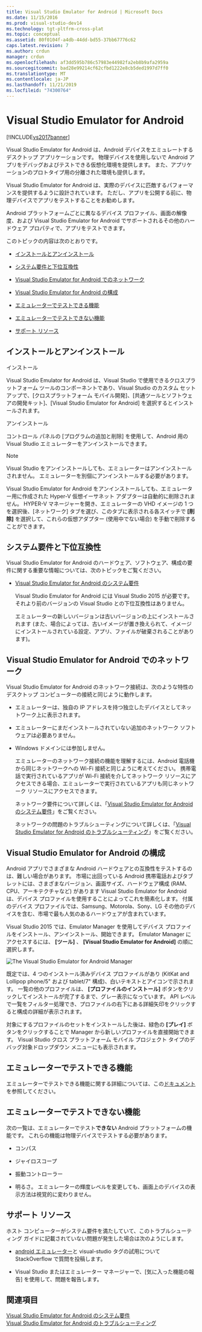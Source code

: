 ```yaml
---
title: Visual Studio Emulator for Android | Microsoft Docs
ms.date: 11/15/2016
ms.prod: visual-studio-dev14
ms.technology: tgt-pltfrm-cross-plat
ms.topic: conceptual
ms.assetid: 80f0104f-a4db-44dd-bd55-37bb67776c62
caps.latest.revision: 7
ms.author: crdun
manager: crdun
ms.openlocfilehash: af3dd595b786c57983e44982fa2eb8b9afa2959a
ms.sourcegitcommit: bad28e99214cf62cfbd1222e8cb5ded1997d7ff0
ms.translationtype: MT
ms.contentlocale: ja-JP
ms.lasthandoff: 11/21/2019
ms.locfileid: "74300764"
---
```

# <a name="visual-studio-emulator-for-android"></a>Visual Studio Emulator for Android
[!INCLUDE[vs2017banner](../includes/vs2017banner.md)]

Visual Studio Emulator for Android は、Android デバイスをエミュレートするデスクトップ アプリケーションです。 物理デバイスを使用しないで Android アプリをデバッグおよびテストできる仮想化環境を提供します。 また、アプリケーションのプロトタイプ用の分離された環境も提供します。  
  
 Visual Studio Emulator for Android は、実際のデバイスに匹敵するパフォーマンスを提供するように設計されています。 ただし、アプリを公開する前に、物理デバイスでアプリをテストすることをお勧めします。  
  
 Android プラットフォームごとに異なるデバイス プロファイル、画面の解像度、および Visual Studio Emulator for Android でサポートされるその他のハードウェア プロパティで、アプリをテストできます。  
  
 このトピックの内容は次のとおりです。  
  
- [インストールとアンインストール](#Installing)  
  
- [システム要件と下位互換性](#Requirements)  
  
- [Visual Studio Emulator for Android でのネットワーク](#Networking)  
  
- [Visual Studio Emulator for Android の構成](#Configuring)  
  
- [エミュレーターでテストできる機能](#FeaturesTest)  
  
- [エミュレーターでテストできない機能](#FeaturesNonTest)  
  
- [サポート リソース](#Support)  
  
## <a name="Installing"></a> インストールとアンインストール  
 インストール  
  
 Visual Studio Emulator for Android は、Visual Studio で使用できるクロスプラットフォーム ツールのコンポーネントであり、Visual Studio のカスタム セットアップで、[クロスプラットフォーム モバイル開発]、[共通ツールとソフトウェアの開発キット]、[Visual Studio Emulator for Android] を選択するとインストールされます。  
  
 アンインストール  
  
 コントロール パネルの [プログラムの追加と削除] を使用して、Android 用の Visual Studio エミュレーターをアンインストールできます。  
  
> [!NOTE]
> Visual Studio をアンインストールしても、エミュレーターはアンインストールされません。 エミュレーターを別個にアンインストールする必要があります。  
  
 Visual Studio Emulator for Android をアンインストールしても、エミュレーター用に作成された Hyper-V 仮想イーサネット アダプターは自動的に削除されません。 HYPER-V マネージャーを開き、エミュレーターの VHD イメージの 1 つを選択後、[ネットワーク] タブを選び、このタブに表示される各スイッチで **[削除]** を選択して、これらの仮想アダプター (使用中でない場合) を手動で削除することができます。  
  
## <a name="Requirements"></a> システム要件と下位互換性  
 Visual Studio Emulator for Android のハードウェア、ソフトウェア、構成の要件に関する重要な情報については、次のトピックをご覧ください。  
  
- [Visual Studio Emulator for Android のシステム要件](../cross-platform/system-requirements-for-the-visual-studio-emulator-for-android.md)  
  
  Visual Studio Emulator for Android には Visual Studio 2015 が必要です。それより前のバージョンの Visual Studio との下位互換性はありません。  
  
  エミュレーターの新しいバージョンは古いバージョンの上にインストールされます (また、場合によっては、古いイメージが置き換えられて、イメージにインストールされている設定、アプリ、ファイルが破棄されることがあります)。  
  
## <a name="Networking"></a> Visual Studio Emulator for Android でのネットワーク  
 Visual Studio Emulator for Android のネットワーク接続は、次のような特性のデスクトップ コンピューターの接続と同じように動作します。  
  
- エミュレーターは、独自の IP アドレスを持つ独立したデバイスとしてネットワーク上に表示されます。  
  
- エミュレーターにまだインストールされていない追加のネットワーク ソフトウェアは必要ありません。  
  
- Windows ドメインには参加しません。  
  
  エミュレーターのネットワーク接続の機能を理解するには、Android 電話機から同じネットワークへの Wi-Fi 接続と同じように考えてください。 携帯電話で実行されているアプリが Wi-Fi 接続を介してネットワーク リソースにアクセスできる場合、エミュレーターで実行されているアプリも同じネットワーク リソースにアクセスできます。  
  
  ネットワーク要件について詳しくは、「[Visual Studio Emulator for Android のシステム要件](../cross-platform/system-requirements-for-the-visual-studio-emulator-for-android.md)」をご覧ください。  
  
  ネットワークの問題のトラブルシューティングについて詳しくは、「[Visual Studio Emulator for Android のトラブルシューティング](../cross-platform/troubleshooting-the-visual-studio-emulator-for-android.md)」をご覧ください。  
  
## <a name="Configuring"></a> Visual Studio Emulator for Android の構成  
 Android アプリでさまざまな Android ハードウェアとの互換性をテストするのは、難しい場合があります。 市場に出回っている Android 携帯電話およびタブレットには、さまざまなバージョン、画面サイズ、ハードウェア構成 (RAM、CPU、アーキテクチャなど) があります Visual Studio Emulator for Android は、デバイス プロファイルを使用することによってこれを簡素化します。 付属のデバイス プロファイルでは、Samsung、Motorola、Sony、LG その他のデバイスを含む、市場で最も人気のあるハードウェアが含まれています。  
  
 Visual Studio 2015 では、Emulator Manager を使用してデバイス プロファイルをインストール、アンインストール、開始できます。 Emulator Manager にアクセスするには、 **[ツール]** 、 **[Visual Studio Emulator for Android]** の順に選択します。  
  
 ![The Visual Studio Emulator for Android Manager](../cross-platform/media/android-emu-manager.png "Android_Emu_Manager")  
  
 既定では、4 つのインストール済みデバイス プロファイルがあり (KitKat and Lollipop phone/5" および tablet/7" 構成)、白いテキストとアイコンで示されます。 一覧の他のプロファイルは、 **[プロファイルのインストール]** ボタンをクリックしてインストールが完了するまで、グレー表示になっています。 API レベルで一覧をフィルター処理でき、プロファイルの右下にある詳細矢印をクリックすると構成の詳細が表示されます。  
  
 対象にするプロファイルのセットをインストールした後は、緑色の **[プレイ]** ボタンをクリックすることで Manager から新しいプロファイルを直接開始できます。 Visual Studio クロス プラットフォーム モバイル プロジェクト タイプのデバッグ対象ドロップダウン メニューにも表示されます。  
  
## <a name="FeaturesTest"></a> エミュレーターでテストできる機能  
 エミュレーターでテストできる機能に関する詳細については、この[ドキュメント](https://devblogs.microsoft.com/devops/introducing-visual-studios-emulator-for-android/)を参照してください。  
  
## <a name="FeaturesNonTest"></a> エミュレーターでテストできない機能  
 次の一覧は、エミュレーターでテスト**できない** Android プラットフォームの機能です。 これらの機能は物理デバイスでテストする必要があります。  
  
- コンパス  
  
- ジャイロスコープ  
  
- 振動コントローラー  
  
- 明るさ。 エミュレーターの輝度レベルを変更しても、画面上のデバイスの表示方法は視覚的に変わりません。  
  
## <a name="Support"></a> サポート リソース  
 ホスト コンピューターがシステム要件を満たしていて、このトラブルシューティング ガイドに記載されていない問題が発生した場合は次のようにします。  
  
- [android エミュレーター](https://stackoverflow.com/questions/tagged/android-emulator)と visual-studio タグの試用について StackOverflow で質問を投稿します。  
  
- Visual Studio またはエミュレーター マネージャーで、[気に入った機能の報告] を使用して、問題を報告します。  
  
## <a name="see-also"></a>関連項目  
 [Visual Studio Emulator for Android のシステム要件](../cross-platform/system-requirements-for-the-visual-studio-emulator-for-android.md)   
 [Visual Studio Emulator for Android のトラブルシューティング](../cross-platform/troubleshooting-the-visual-studio-emulator-for-android.md)
